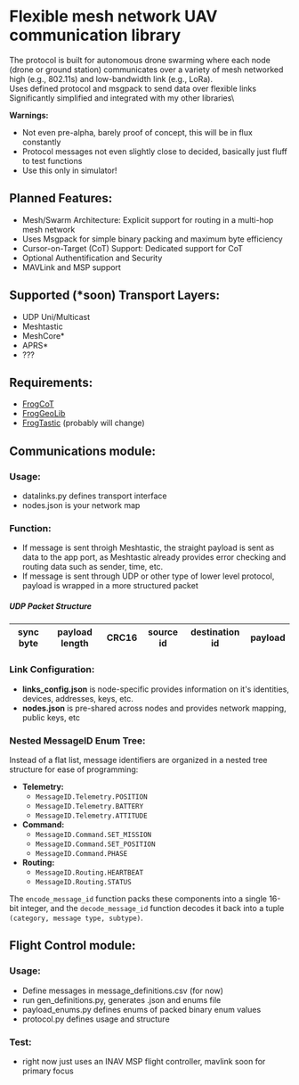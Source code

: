 # Flexible mesh network UAV communication library
The protocol is built for autonomous drone swarming where each node (drone or ground station) communicates over a variety of mesh networked high (e.g., 802.11s) and low-bandwidth link (e.g., LoRa).\
Uses defined protocol and msgpack to send data over flexible links\
Significantly simplified and integrated with my other libraries\

**Warnings:**
- Not even pre-alpha, barely proof of concept, this will be in flux constantly
- Protocol messages not even slightly close to decided, basically just fluff to test functions
- Use this only in simulator!

## Planned Features:
- Mesh/Swarm Architecture: Explicit support for routing in a multi-hop mesh network
- Uses Msgpack for simple binary packing and maximum byte efficiency
- Cursor-on-Target (CoT) Support: Dedicated support for CoT
- Optional Authentification and Security
- MAVLink and MSP support

## Supported (*soon) Transport Layers:
- UDP Uni/Multicast
- Meshtastic
- MeshCore*
- APRS*
- ???

## Requirements:
- [FrogCoT](https://github.com/xznhj8129/frogcot)
- [FrogGeoLib](https://github.com/xznhj8129/froggeolib)
- [FrogTastic](https://github.com/xznhj8129/frogtastic) (probably will change)

## Communications module:

### Usage:
- datalinks.py defines transport interface
- nodes.json is your network map

### Function:
- If message is sent throigh Meshtastic, the straight payload is sent as data to the app port, as Meshtastic already provides error checking and routing data such as sender, time, etc.
- If message is sent through UDP or other type of lower level protocol, payload is wrapped in a more structured packet

##### UDP Packet Structure
| sync byte | payload length | CRC16 | source id | destination id | payload |
|--|----|--------|---------|-------|-----|

### Link Configuration:
- **links_config.json** is node-specific provides information on it's identities, devices, addresses, keys, etc.
- **nodes.json** is pre-shared across nodes and provides network mapping, public keys, etc

### Nested MessageID Enum Tree:

Instead of a flat list, message identifiers are organized in a nested tree structure for ease of programming:

- **Telemetry:**  
  - `MessageID.Telemetry.POSITION`  
  - `MessageID.Telemetry.BATTERY`  
  - `MessageID.Telemetry.ATTITUDE`
- **Command:**  
  - `MessageID.Command.SET_MISSION`  
  - `MessageID.Command.SET_POSITION`  
  - `MessageID.Command.PHASE`
- **Routing:**  
  - `MessageID.Routing.HEARTBEAT`  
  - `MessageID.Routing.STATUS`

The `encode_message_id` function packs these components into a single 16-bit integer, and the `decode_message_id` function decodes it back into a tuple `(category, message type, subtype)`.


## Flight Control module:

### Usage:
- Define messages in message_definitions.csv (for now)
- run gen_definitions.py, generates .json and enums file
- payload_enums.py defines enums of packed binary enum values
- protocol.py defines usage and structure

### Test:
- right now just uses an INAV MSP flight controller, mavlink soon for primary focus